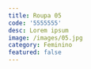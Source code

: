 ```yaml
---
title: Roupa 05
code: '5555555'
desc: Lorem ipsum
image: /images/05.jpg
category: Feminino
featured: false
---
```


